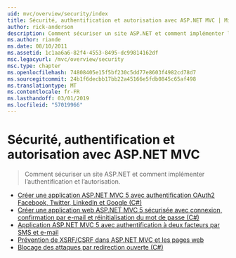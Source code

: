 ```yaml
---
uid: mvc/overview/security/index
title: Sécurité, authentification et autorisation avec ASP.NET MVC | Microsoft Docs
author: rick-anderson
description: Comment sécuriser un site ASP.NET et comment implémenter l’authentification et l’autorisation.
ms.author: riande
ms.date: 08/10/2011
ms.assetid: 1c1aa6a6-82f4-4553-8495-dc99814162df
msc.legacyurl: /mvc/overview/security
msc.type: chapter
ms.openlocfilehash: 74808405e15f5bf230c5dd77e8603f4982cd78d7
ms.sourcegitcommit: 24b1f6decbb17bb22a45166e5fdb0845c65af498
ms.translationtype: MT
ms.contentlocale: fr-FR
ms.lasthandoff: 03/01/2019
ms.locfileid: "57019966"
---
```

<a name="security-authentication-and-authorization-with-aspnet-mvc"></a>Sécurité, authentification et autorisation avec ASP.NET MVC
====================
> Comment sécuriser un site ASP.NET et comment implémenter l’authentification et l’autorisation.


- [Créer une application ASP.NET MVC 5 avec authentification OAuth2 Facebook, Twitter, LinkedIn et Google (C#)](create-an-aspnet-mvc-5-app-with-facebook-and-google-oauth2-and-openid-sign-on.md)
- [Créer une application web ASP.NET MVC 5 sécurisée avec connexion, confirmation par e-mail et réinitialisation du mot de passe (C#)](create-an-aspnet-mvc-5-web-app-with-email-confirmation-and-password-reset.md)
- [Application ASP.NET MVC 5 avec authentification à deux facteurs par SMS et e-mail](aspnet-mvc-5-app-with-sms-and-email-two-factor-authentication.md)
- [Prévention de XSRF/CSRF dans ASP.NET MVC et les pages web](xsrfcsrf-prevention-in-aspnet-mvc-and-web-pages.md)
- [Blocage des attaques par redirection ouverte (C#)](preventing-open-redirection-attacks.md)
